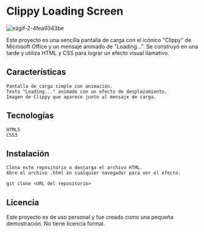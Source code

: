 
# Clippy Loading Screen

![ezgif-2-4fea9343be](https://github.com/user-attachments/assets/f4e4e947-65b1-4c8a-9a17-afddfe629fb7)

Este proyecto es una sencilla pantalla de carga con el icónico "Clippy" de Microsoft Office y un mensaje animado de "Loading...". Se construyó en una tarde y utiliza HTML y CSS para lograr un efecto visual llamativo.
## Características

    Pantalla de carga simple con animación.
    Texto "Loading..." animado con un efecto de desplazamiento.
    Imagen de Clippy que aparece junto al mensaje de carga.

## Tecnologías

    HTML5
    CSS3

## Instalación

    Clona este repositorio o descarga el archivo HTML.
    Abre el archivo .html en cualquier navegador para ver el efecto.
```git
git clone <URL del repositorio>
```
## Licencia

Este proyecto es de uso personal y fue creado como una pequeña demostración. No tiene licencia formal.
